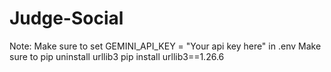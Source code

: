 # Judge-Social
Note: Make sure to set GEMINI_API_KEY = "Your api key here" in .env
Make sure to pip uninstall urllib3
pip install urllib3==1.26.6